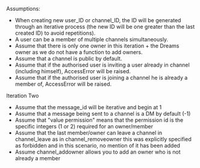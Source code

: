 Assumptions: 

- When creating new user_ID or channel_ID, the ID will be generated through an 
    iterative process (the new ID will be one greater than the last created ID) 
    to avoid repetitions). 
- A user can be a member of multiple channels simultaneously. 
- Assume that there is only one owner in this iteration + the Dreams owner as we
    do not have a function to add owners.
- Assume that a channel is public by default. 
- Assume that if the authorised user is inviting a user already in channel (including himself),
    AccessError will be raised.
- Assume that if the authorised user is joining a channel he is already a member of, AccessError
    will be raised.
    
Iteration Two
- Assume that the message_id will be iterative and begin at 1
- Assume that a message being sent to a channel is a DM by default (-1)
- Assume that "value permission" means that the permission id is the specific 
  integers (1 or 2) required for an owner/member
- Assume that the last member/owner can leave a channel in channel_leave as
  in channel_removeowner this was explicitly specified as forbidden and in this
  scenario, no mention of it has been added
- Assume channel_addowner allows you to add an owner who is not already a member
